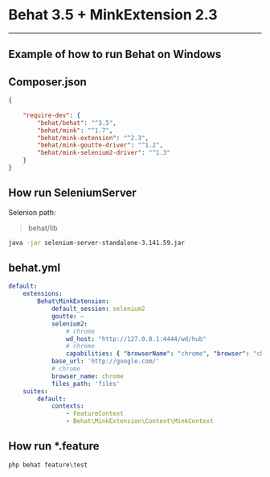 # Behat 3.5 + MinkExtension 2.3
---
Example of how to run Behat on Windows
---
## Composer.json
```json
{
	
    "require-dev": {
        "behat/behat": "^3.5",
        "behat/mink": "^1.7",
        "behat/mink-extension": "^2.3",
        "behat/mink-goutte-driver": "^1.2",
        "behat/mink-selenium2-driver": "^1.3"
    }
}
```

## How run SeleniumServer
Selenion path: 
>behat/lib
```bash
java -jar selenium-server-standalone-3.141.59.jar
```

## behat.yml
```yaml
default:
    extensions:
        Behat\MinkExtension:
            default_session: selenium2
            goutte: ~
            selenium2:
                # chrome
                wd_host: "http://127.0.0.1:4444/wd/hub"
                # chrome
                capabilities: { "browserName": "chrome", "browser": "chrome", "version":  "70", 'chrome': {'switches':['--no-sandbox']}}
            base_url: 'http://google.com/'
            # chrome
            browser_name: chrome
            files_path: 'files'
    suites:
        default:
            contexts:
                - FeatureContext
                - Behat\MinkExtension\Context\MinkContext
```

## How run *.feature
```bash
php behat feature\test
```
